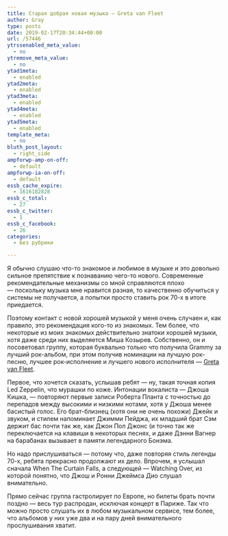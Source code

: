 ```yaml
---
title: Старая добрая новая музыка — Greta van Fleet
author: Gray
type: posts
date: 2019-02-17T20:34:44+00:00
url: /57446
ytrssenabled_meta_value:
  - no
ytremove_meta_value:
  - no
ytad1meta:
  - enabled
ytad2meta:
  - enabled
ytad3meta:
  - enabled
ytad4meta:
  - enabled
ytad5meta:
  - enabled
template_meta:
  - no
bluth_post_layout:
  - right_side
ampforwp-amp-on-off:
  - default
ampforwp-ia-on-off:
  - default
essb_cache_expire:
  - 1616182828
essb_c_total:
  - 27
essb_c_twitter:
  - 1
essb_c_facebook:
  - 26
categories:
  - Без рубрики

---
```








Я обычно слушаю что-то знакомое и любимое в музыке и это довольно сильное препятствие к познаванию чего-то нового. Современные рекомендательные механизмы со мной справляются плохо — поскольку музыка мне нравится разная, то качественно обучиться у системы не получается, а попытки просто ставить рок 70-х в итоге приедается.

Поэтому контакт с новой хорошей музыкой у меня очень случаен и, как правило, это рекомендация кого-то из знакомых. Тем более, что некоторые из моих знакомых действительно знатоки хорошей музыки, хотя даже среди них выделяется Миша Козырев. Собственно, он и посоветовал группу, которая буквально только что получила Grammy за лучший рок-альбом, при этом получив номинации на лучшую рок-песню, лучшее рок-исполнение и лучшего нового исполнителя — [Greta van Fleet][1]. <figure class="wp-block-embed-youtube aligncenter wp-block-embed is-type-video is-provider-youtube wp-embed-aspect-16-9 wp-has-aspect-ratio">

<div class="wp-block-embed__wrapper">
  <span class="embed-youtube" style="text-align:center; display: block;"></span>
</figure> 

Первое, что хочется сказать, услышав ребят — ну, такая точная копия Led Zeppelin, что мурашки по коже. Интонации вокалиста — Джоша Кишка, — повторяют первые записи Роберта Планта с точностью до перепадов между высокими и низкими нотами, хотя у Джоша менее басистый голос. Его брат-близнец (хотя они не очень похожи) Джейк и звуком, и стилем напоминает Джимми Пейджа, их младший брат Сэм держит бас почти так же, как Джон Пол Джонс (и точно так же переключается на клавиши в некоторых песнях, и даже Дэнни Вагнер на барабанах вызывает в памяти легендарного Бонэма. 

Но надо прислушиваться — потому что, даже повторяя стиль легенды 70-х, ребята прекрасно продолжают их дело. Впрочем, я услышал сначала When The Curtain Falls, а следующей — Watching Over, из которой понятно, что Джош и Ронни Джеймса Дио слушал внимательно. <figure class="wp-block-embed-youtube aligncenter wp-block-embed is-type-video is-provider-youtube wp-embed-aspect-16-9 wp-has-aspect-ratio">

<div class="wp-block-embed__wrapper">
  <span class="embed-youtube" style="text-align:center; display: block;"></span>
</figure> 

Прямо сейчас группа гастролирует по Европе, но билеты брать почти поздно — весь тур распродан, исключая концерт в Париже. Так что можно просто слушать их в любом музыкальном сервисе, тем более, что альбомов у них уже два и на пару дней внимательного прослушивания хватит.

 [1]: http://www.gretavanfleet.com/